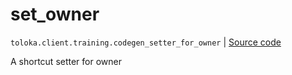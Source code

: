 # set_owner
`toloka.client.training.codegen_setter_for_owner` | [Source code](https://github.com/Toloka/toloka-kit/blob/v1.1.3/src/client/training.py#L0)

A shortcut setter for owner

